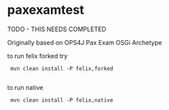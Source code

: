 # paxexamtest

TODO - THIS NEEDS COMPLETED

Originally based on OPS4J Pax Exam OSGi Archetype

to run felix forked try

```
 mvn clean install -P felix,forked
 
```

to run native

```
 mvn clean install -P felix,native
```